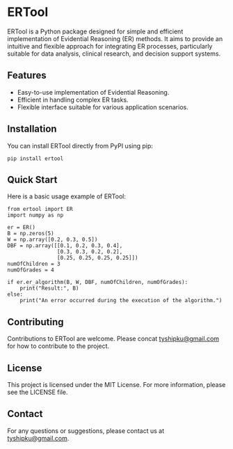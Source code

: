 # ERTool

ERTool is a Python package designed for simple and efficient implementation of Evidential Reasoning (ER) methods. It aims to provide an intuitive and flexible approach for integrating ER processes, particularly suitable for data analysis, clinical research, and decision support systems.

## Features

- Easy-to-use implementation of Evidential Reasoning.
- Efficient in handling complex ER tasks.
- Flexible interface suitable for various application scenarios.

## Installation

You can install ERTool directly from PyPI using pip:

```
pip install ertool
```

## Quick Start
Here is a basic usage example of ERTool:

```
from ertool import ER
import numpy as np

er = ER()
B = np.zeros(5)
W = np.array([0.2, 0.3, 0.5])
DBF = np.array([[0.1, 0.2, 0.3, 0.4], 
                [0.3, 0.3, 0.2, 0.2], 
                [0.25, 0.25, 0.25, 0.25]])
numOfChildren = 3
numOfGrades = 4

if er.er_algorithm(B, W, DBF, numOfChildren, numOfGrades):
    print("Result:", B)
else:
    print("An error occurred during the execution of the algorithm.")
```

## Contributing
Contributions to ERTool are welcome. Please concat tyshipku@gmail.com for how to contribute to the project.

## License
This project is licensed under the MIT License. For more information, please see the LICENSE file.

## Contact
For any questions or suggestions, please contact us at tyshipku@gmail.com.